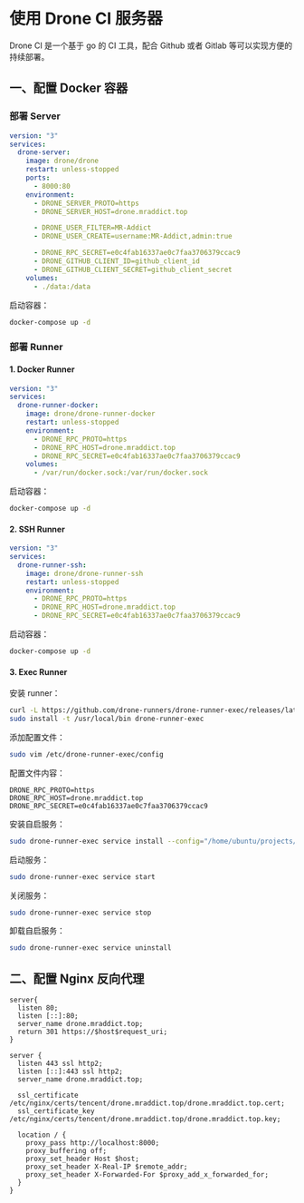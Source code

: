 # 使用 Drone CI 服务器

Drone CI 是一个基于 go 的 CI 工具，配合 Github 或者 Gitlab 等可以实现方便的持续部署。

## 一、配置 Docker 容器

### 部署 Server

```yaml
version: "3"
services:
  drone-server:
    image: drone/drone
    restart: unless-stopped
    ports:
      - 8000:80
    environment:
      - DRONE_SERVER_PROTO=https
      - DRONE_SERVER_HOST=drone.mraddict.top

      - DRONE_USER_FILTER=MR-Addict
      - DRONE_USER_CREATE=username:MR-Addict,admin:true

      - DRONE_RPC_SECRET=e0c4fab16337ae0c7faa3706379ccac9
      - DRONE_GITHUB_CLIENT_ID=github_client_id
      - DRONE_GITHUB_CLIENT_SECRET=github_client_secret
    volumes:
      - ./data:/data
```

启动容器：

```sh
docker-compose up -d
```

### 部署 Runner

#### 1. Docker Runner

```yaml
version: "3"
services:
  drone-runner-docker:
    image: drone/drone-runner-docker
    restart: unless-stopped
    environment:
      - DRONE_RPC_PROTO=https
      - DRONE_RPC_HOST=drone.mraddict.top
      - DRONE_RPC_SECRET=e0c4fab16337ae0c7faa3706379ccac9
    volumes:
      - /var/run/docker.sock:/var/run/docker.sock
```

启动容器：

```sh
docker-compose up -d
```

#### 2. SSH Runner

```yaml
version: "3"
services:
  drone-runner-ssh:
    image: drone/drone-runner-ssh
    restart: unless-stopped
    environment:
      - DRONE_RPC_PROTO=https
      - DRONE_RPC_HOST=drone.mraddict.top
      - DRONE_RPC_SECRET=e0c4fab16337ae0c7faa3706379ccac9
```

启动容器：

```sh
docker-compose up -d
```

#### 3. Exec Runner

安装 runner：

```sh
curl -L https://github.com/drone-runners/drone-runner-exec/releases/latest/download/drone_runner_exec_linux_amd64.tar.gz | tar zx
sudo install -t /usr/local/bin drone-runner-exec
```

添加配置文件：

```sh
sudo vim /etc/drone-runner-exec/config
```

配置文件内容：

```
DRONE_RPC_PROTO=https
DRONE_RPC_HOST=drone.mraddict.top
DRONE_RPC_SECRET=e0c4fab16337ae0c7faa3706379ccac9
```

安装自启服务：

```sh
sudo drone-runner-exec service install --config="/home/ubuntu/projects/drone/client/config"
```

启动服务：

```sh
sudo drone-runner-exec service start
```

关闭服务：

```sh
sudo drone-runner-exec service stop
```

卸载自启服务：

```sh
sudo drone-runner-exec service uninstall
```

## 二、配置 Nginx 反向代理

```
server{
  listen 80;
  listen [::]:80;
  server_name drone.mraddict.top;
  return 301 https://$host$request_uri;
}

server {
  listen 443 ssl http2;
  listen [::]:443 ssl http2;
  server_name drone.mraddict.top;

  ssl_certificate  /etc/nginx/certs/tencent/drone.mraddict.top/drone.mraddict.top.cert;
  ssl_certificate_key /etc/nginx/certs/tencent/drone.mraddict.top/drone.mraddict.top.key;

  location / {
    proxy_pass http://localhost:8000;
    proxy_buffering off;
    proxy_set_header Host $host;
    proxy_set_header X-Real-IP $remote_addr;
    proxy_set_header X-Forwarded-For $proxy_add_x_forwarded_for;
  }
}
```
